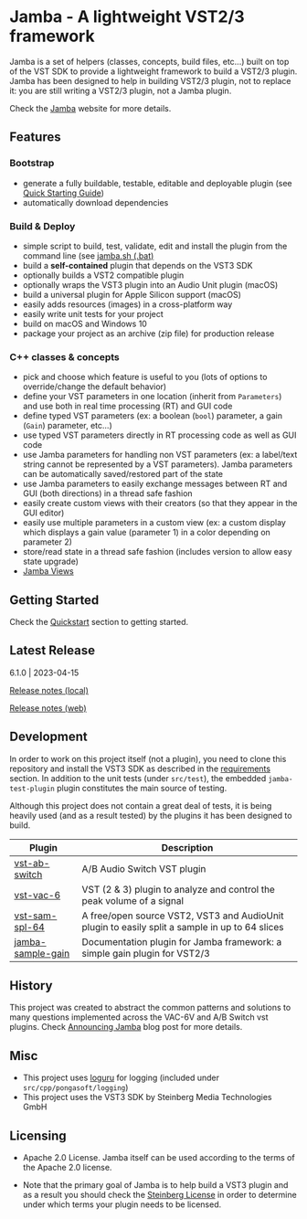 Jamba - A lightweight VST2/3 framework
======================================

Jamba is a set of helpers (classes, concepts, build files, etc...) built on top of the VST SDK to provide a lightweight framework to build a VST2/3 plugin. Jamba has been designed to help in building VST2/3 plugin, not to replace it: you are still writing a VST2/3 plugin, not a Jamba plugin.

Check the [Jamba](https://jamba.dev/) website for more details.

Features
--------

### Bootstrap

- generate a fully buildable, testable, editable and deployable plugin (see [Quick Starting Guide](https://jamba.dev/quickstart/))
- automatically download dependencies

### Build & Deploy

- simple script to build, test, validate, edit and install the plugin from the command line (see [jamba.sh (.bat)](https://jamba.dev/jamba.sh/)
- build a **self-contained** plugin that depends on the VST3 SDK
- optionally builds a VST2 compatible plugin
- optionally wraps the VST3 plugin into an Audio Unit plugin (macOS)
- build a universal plugin for Apple Silicon support (macOS)  
- easily adds resources (images) in a cross-platform way
- easily write unit tests for your project
- build on macOS and Windows 10
- package your project as an archive (zip file) for production release


### C++ classes & concepts
- pick and choose which feature is useful to you (lots of options to override/change the default behavior)
- define your VST parameters in one location (inherit from `Parameters`) and use both in real time processing (RT) and GUI code
- define typed VST parameters (ex: a boolean (`bool`) parameter, a gain (`Gain`) parameter, etc...)
- use typed VST parameters directly in RT processing code as well as GUI code
- use Jamba parameters for handling non VST parameters (ex: a label/text string cannot be represented by a VST parameters). Jamba parameters can be automatically saved/restored part of the state
- use Jamba parameters to easily exchange messages between RT and GUI (both directions) in a thread safe fashion
- easily create custom views with their creators (so that they appear in the GUI editor)
- easily use multiple parameters in a custom view (ex: a custom display which displays a gain value (parameter 1) in a color depending on parameter 2)
- store/read state in a thread safe fashion (includes version to allow easy state upgrade)
- [Jamba Views](https://jamba.dev/views/)

Getting Started
---------------

Check the [Quickstart](https://jamba.dev/quickstart/) section to getting started.

Latest Release
--------------

6.1.0 | 2023-04-15

[Release notes (local)](RELEASE.md)

[Release notes (web)](https://jamba.dev/releases/)

Development
-----------

In order to work on this project itself (not a plugin), you need to clone this repository and install the VST3 SDK as described in the [requirements](https://jamba.dev/requirements/) section. In addition to the unit tests (under `src/test`), the embedded `jamba-test-plugin` plugin constitutes the main source of testing.

Although this project does not contain a great deal of tests, it is being heavily used (and as a result tested) by the plugins it has been designed to build.

Plugin | Description
------ | -----------
[vst-ab-switch](https://github.com/pongasoft/vst-ab-switch) | A/B Audio Switch VST plugin
[vst-vac-6](https://github.com/pongasoft/vst-vac-6v) | VST (2 & 3) plugin to analyze and control the peak volume of a signal
[vst-sam-spl-64](https://github.com/pongasoft/vst-sam-spl-64) | A free/open source VST2, VST3 and AudioUnit plugin to easily split a sample in up to 64 slices
[jamba-sample-gain](https://github.com/pongasoft/jamba-sample-gain) | Documentation plugin for Jamba framework: a simple gain plugin for VST2/3

History
-------
This project was created to abstract the common patterns and solutions to many questions implemented across the VAC-6V and A/B Switch vst plugins. Check [Announcing Jamba](https://www.pongasoft.com/blog/yan/vst/2018/08/29/Announcing-Jamba/) blog post for more details.

Misc
----

- This project uses [loguru](https://github.com/emilk/loguru) for logging (included under `src/cpp/pongasoft/logging`)
- This project uses the VST3 SDK by Steinberg Media Technologies GmbH

Licensing
---------

- Apache 2.0 License. Jamba itself can be used according to the terms of the Apache 2.0 license.

- Note that the primary goal of Jamba is to help build a VST3 plugin and as a result you should check the [Steinberg License](http://www.steinberg.net/sdklicenses_vst3) in order to determine under which terms your plugin needs to be licensed.
